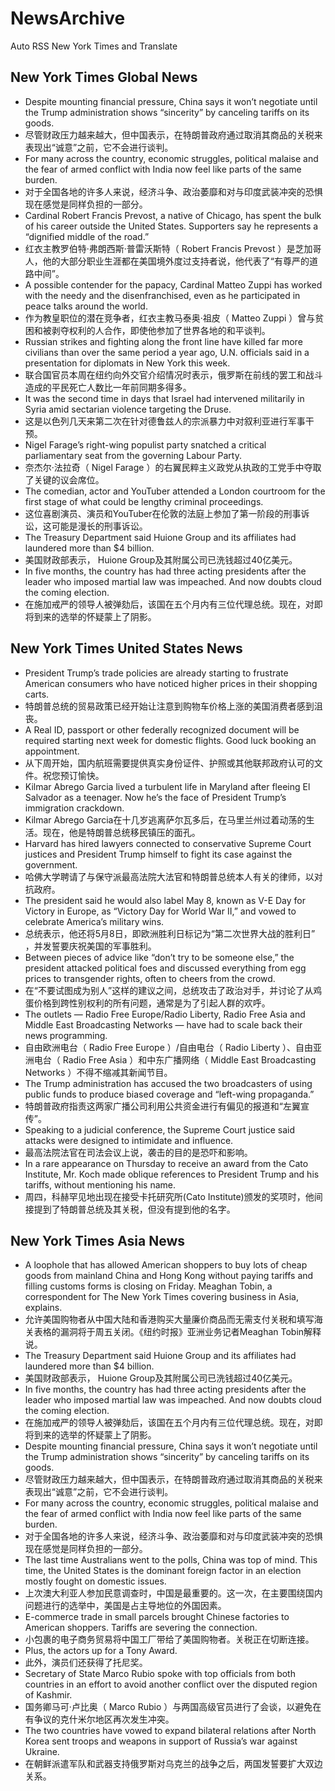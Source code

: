 # NewsArchive
Auto RSS New York Times and Translate

## New York Times Global News
* Despite mounting financial pressure, China says it won’t negotiate until the Trump administration shows “sincerity” by canceling tariffs on its goods.
* 尽管财政压力越来越大，但中国表示，在特朗普政府通过取消其商品的关税来表现出“诚意”之前，它不会进行谈判。
* For many across the country, economic struggles, political malaise and the fear of armed conflict with India now feel like parts of the same burden.
* 对于全国各地的许多人来说，经济斗争、政治萎靡和对与印度武装冲突的恐惧现在感觉是同样负担的一部分。
* Cardinal Robert Francis Prevost, a native of Chicago, has spent the bulk of his career outside the United States. Supporters say he represents a “dignified middle of the road.”
* 红衣主教罗伯特·弗朗西斯·普雷沃斯特（ Robert Francis Prevost ）是芝加哥人，他的大部分职业生涯都在美国境外度过支持者说，他代表了“有尊严的道路中间”。
* A possible contender for the papacy, Cardinal Matteo Zuppi has worked with the needy and the disenfranchised, even as he participated in peace talks around the world.
* 作为教皇职位的潜在竞争者，红衣主教马泰奥·祖皮（ Matteo Zuppi ）曾与贫困和被剥夺权利的人合作，即使他参加了世界各地的和平谈判。
* Russian strikes and fighting along the front line have killed far more civilians than over the same period a year ago, U.N. officials said in a presentation for diplomats in New York this week.
* 联合国官员本周在纽约向外交官介绍情况时表示，俄罗斯在前线的罢工和战斗造成的平民死亡人数比一年前同期多得多。
* It was the second time in days that Israel had intervened militarily in Syria amid sectarian violence targeting the Druse.
* 这是以色列几天来第二次在针对德鲁兹人的宗派暴力中对叙利亚进行军事干预。
* Nigel Farage’s right-wing populist party snatched a critical parliamentary seat from the governing Labour Party.
* 奈杰尔·法拉奇（ Nigel Farage ）的右翼民粹主义政党从执政的工党手中夺取了关键的议会席位。
* The comedian, actor and YouTuber attended a London courtroom for the first stage of what could be lengthy criminal proceedings.
* 这位喜剧演员、演员和YouTuber在伦敦的法庭上参加了第一阶段的刑事诉讼，这可能是漫长的刑事诉讼。
* The Treasury Department said Huione Group and its affiliates had laundered more than $4 billion.
* 美国财政部表示， Huione Group及其附属公司已洗钱超过40亿美元。
* In five months, the country has had three acting presidents after the leader who imposed martial law was impeached. And now doubts cloud the coming election.
* 在施加戒严的领导人被弹劾后，该国在五个月内有三位代理总统。现在，对即将到来的选举的怀疑蒙上了阴影。

## New York Times United States News
* President Trump’s trade policies are already starting to frustrate American consumers who have noticed higher prices in their shopping carts.
* 特朗普总统的贸易政策已经开始让注意到购物车价格上涨的美国消费者感到沮丧。
* A Real ID, passport or other federally recognized document will be required starting next week for domestic flights. Good luck booking an appointment.
* 从下周开始，国内航班需要提供真实身份证件、护照或其他联邦政府认可的文件。祝您预订愉快。
* Kilmar Abrego Garcia lived a turbulent life in Maryland after fleeing El Salvador as a teenager. Now he’s the face of President Trump’s immigration crackdown.
* Kilmar Abrego Garcia在十几岁逃离萨尔瓦多后，在马里兰州过着动荡的生活。现在，他是特朗普总统移民镇压的面孔。
* Harvard has hired lawyers connected to conservative Supreme Court justices and President Trump himself to fight its case against the government.
* 哈佛大学聘请了与保守派最高法院大法官和特朗普总统本人有关的律师，以对抗政府。
* The president said he would also label May 8, known as V-E Day for Victory in Europe, as “Victory Day for World War II,” and vowed to celebrate America’s military wins.
* 总统表示，他还将5月8日，即欧洲胜利日标记为“第二次世界大战的胜利日” ，并发誓要庆祝美国的军事胜利。
* Between pieces of advice like “don’t try to be someone else,” the president attacked political foes and discussed everything from egg prices to transgender rights, often to cheers from the crowd.
* 在“不要试图成为别人”这样的建议之间，总统攻击了政治对手，并讨论了从鸡蛋价格到跨性别权利的所有问题，通常是为了引起人群的欢呼。
* The outlets — Radio Free Europe/Radio Liberty, Radio Free Asia and Middle East Broadcasting Networks — have had to scale back their news programming.
* 自由欧洲电台（ Radio Free Europe ）/自由电台（ Radio Liberty ）、自由亚洲电台（ Radio Free Asia ）和中东广播网络（ Middle East Broadcasting Networks ）不得不缩减其新闻节目。
* The Trump administration has accused the two broadcasters of using public funds to produce biased coverage and “left-wing propaganda.”
* 特朗普政府指责这两家广播公司利用公共资金进行有偏见的报道和“左翼宣传”。
* Speaking to a judicial conference, the Supreme Court justice said attacks were designed to intimidate and influence.
* 最高法院法官在司法会议上说，袭击的目的是恐吓和影响。
* In a rare appearance on Thursday to receive an award from the Cato Institute, Mr. Koch made oblique references to President Trump and his tariffs, without mentioning his name.
* 周四，科赫罕见地出现在接受卡托研究所(Cato Institute)颁发的奖项时，他间接提到了特朗普总统及其关税，但没有提到他的名字。

## New York Times Asia News
* A loophole that has allowed American shoppers to buy lots of cheap goods from mainland China and Hong Kong without paying tariffs and filling customs forms is closing on Friday. Meaghan Tobin, a correspondent for The New York Times covering business in Asia, explains.
* 允许美国购物者从中国大陆和香港购买大量廉价商品而无需支付关税和填写海关表格的漏洞将于周五关闭。《纽约时报》亚洲业务记者Meaghan Tobin解释说。
* The Treasury Department said Huione Group and its affiliates had laundered more than $4 billion.
* 美国财政部表示， Huione Group及其附属公司已洗钱超过40亿美元。
* In five months, the country has had three acting presidents after the leader who imposed martial law was impeached. And now doubts cloud the coming election.
* 在施加戒严的领导人被弹劾后，该国在五个月内有三位代理总统。现在，对即将到来的选举的怀疑蒙上了阴影。
* Despite mounting financial pressure, China says it won’t negotiate until the Trump administration shows “sincerity” by canceling tariffs on its goods.
* 尽管财政压力越来越大，但中国表示，在特朗普政府通过取消其商品的关税来表现出“诚意”之前，它不会进行谈判。
* For many across the country, economic struggles, political malaise and the fear of armed conflict with India now feel like parts of the same burden.
* 对于全国各地的许多人来说，经济斗争、政治萎靡和对与印度武装冲突的恐惧现在感觉是同样负担的一部分。
* The last time Australians went to the polls, China was top of mind. This time, the United States is the dominant foreign factor in an election mostly fought on domestic issues.
* 上次澳大利亚人参加民意调查时，中国是最重要的。这一次，在主要围绕国内问题进行的选举中，美国是占主导地位的外国因素。
* E-commerce trade in small parcels brought Chinese factories to American shoppers. Tariffs are severing the connection.
* 小包裹的电子商务贸易将中国工厂带给了美国购物者。关税正在切断连接。
* Plus, the actors up for a Tony Award.
* 此外，演员们还获得了托尼奖。
* Secretary of State Marco Rubio spoke with top officials from both countries in an effort to avoid another conflict over the disputed region of Kashmir.
* 国务卿马可·卢比奥（ Marco Rubio ）与两国高级官员进行了会谈，以避免在有争议的克什米尔地区再次发生冲突。
* The two countries have vowed to expand bilateral relations after North Korea sent troops and weapons in support of Russia’s war against Ukraine.
* 在朝鲜派遣军队和武器支持俄罗斯对乌克兰的战争之后，两国发誓要扩大双边关系。

